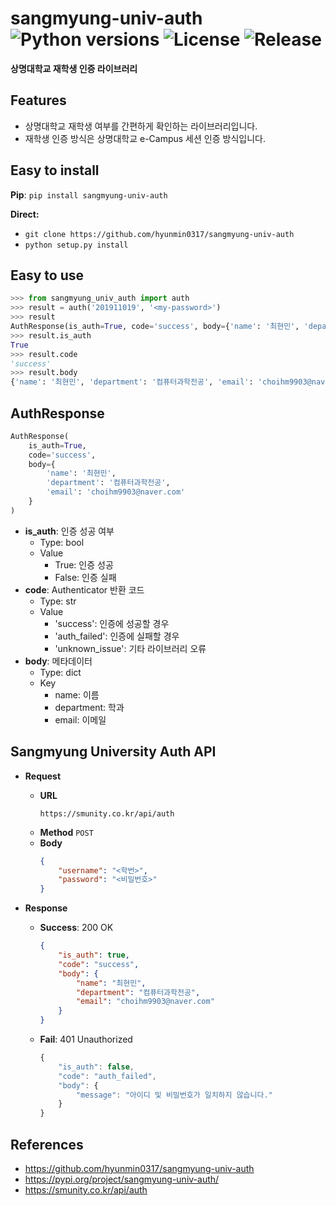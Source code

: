 # sangmyung-univ-auth ![Python versions](https://img.shields.io/badge/Python-3.9-blue) ![License](https://img.shields.io/badge/license-MIT-green) ![Release](https://img.shields.io/badge/release-1.0.1-red)
**상명대학교 재학생 인증 라이브러리**

## Features
- 상명대학교 재학생 여부를 간편하게 확인하는 라이브러리입니다.
- 재학생 인증 방식은 상명대학교 e-Campus 세션 인증 방식입니다.

## Easy to install
**Pip**: `pip install sangmyung-univ-auth`

**Direct:**
- `git clone https://github.com/hyunmin0317/sangmyung-univ-auth`
- `python setup.py install`

## Easy to use
```python
>>> from sangmyung_univ_auth import auth
>>> result = auth('201911019', '<my-password>')
>>> result
AuthResponse(is_auth=True, code='success', body={'name': '최현민', 'department': '컴퓨터과학전공', 'email': 'choihm9903@naver.com'})
>>> result.is_auth
True
>>> result.code
'success'
>>> result.body
{'name': '최현민', 'department': '컴퓨터과학전공', 'email': 'choihm9903@naver.com'}
```

## AuthResponse
```python
AuthResponse(
	is_auth=True,
	code='success',
	body={
        'name': '최현민', 
        'department': '컴퓨터과학전공', 
        'email': 'choihm9903@naver.com'
    }
)
```

- **is_auth**: 인증 성공 여부
  - Type: bool
  - Value
    - True: 인증 성공
    - False: 인증 실패
- **code**: Authenticator 반환 코드
  - Type: str
  - Value
    - 'success': 인증에 성공할 경우
    - 'auth_failed': 인증에 실패할 경우
    - 'unknown_issue': 기타 라이브러리 오류
- **body**: 메타데이터
  - Type: dict 
  - Key
    - name: 이름
    - department: 학과
    - email: 이메일

## Sangmyung University Auth API

- **Request**
  - **URL**
    ```text 
    https://smunity.co.kr/api/auth
    ```
  - **Method**
    `POST`
  - **Body**
    ```json
    {
        "username": "<학번>",
        "password": "<비밀번호>"
    }
    ```

- **Response**
  - **Success**: 200 OK
    ```json
    {
        "is_auth": true,
        "code": "success",
        "body": {
            "name": "최현민",
            "department": "컴퓨터과학전공",
            "email": "choihm9903@naver.com"
        }
    }
    ```
  - **Fail**: 401 Unauthorized
    ```javascript
    {
        "is_auth": false,
        "code": "auth_failed",
        "body": {
            "message": "아이디 및 비밀번호가 일치하지 않습니다."
        }
    }
    ```

## References
- https://github.com/hyunmin0317/sangmyung-univ-auth
- https://pypi.org/project/sangmyung-univ-auth/
- https://smunity.co.kr/api/auth
